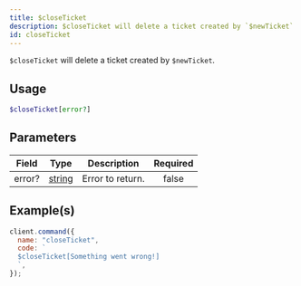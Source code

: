```yaml
---
title: $closeTicket
description: $closeTicket will delete a ticket created by `$newTicket`.
id: closeTicket
---
```


`$closeTicket` will delete a ticket created by `$newTicket`.

## Usage

```php
$closeTicket[error?]
```

## Parameters

| Field  | Type                                                                                              | Description      | Required |
| ------ | ------------------------------------------------------------------------------------------------- | ---------------- | :------: |
| error? | [string](https://developer.mozilla.org/en-US/docs/Web/JavaScript/Reference/Global_Objects/String) | Error to return. |  false   |

## Example(s)

```javascript
client.command({
  name: "closeTicket",
  code: `
  $closeTicket[Something went wrong!]
  `,
});
```
